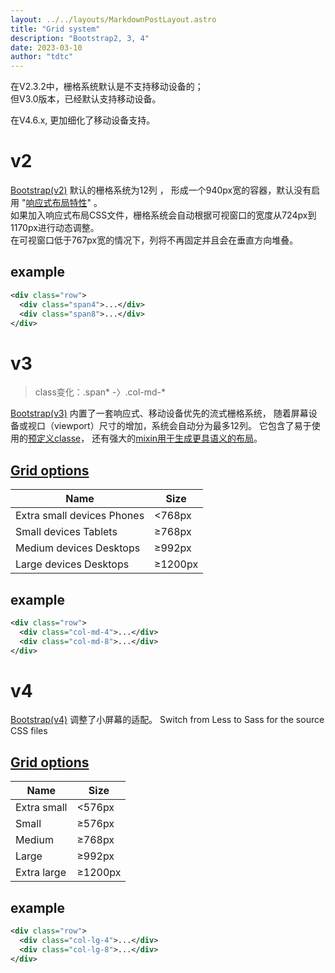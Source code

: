 ```yaml
---
layout: ../../layouts/MarkdownPostLayout.astro
title: "Grid system"
description: "Bootstrap2, 3, 4"
date: 2023-03-10
author: "tdtc"
---
```

  在V2.3.2中，栅格系统默认是不支持移动设备的；     
  但V3.0版本，已经默认支持移动设备。

  在V4.6.x, 更加细化了移动设备支持。

# v2
[Bootstrap(v2)](https://getbootstrap.com/2.3.2/scaffolding.html#gridSystem) 默认的栅格系统为12列 ，
形成一个940px宽的容器，默认没有启用 "[响应式布局特性](https://getbootstrap.com/2.3.2/scaffolding.html#responsive)" 。    
如果加入响应式布局CSS文件，栅格系统会自动根据可视窗口的宽度从724px到1170px进行动态调整。    
在可视窗口低于767px宽的情况下，列将不再固定并且会在垂直方向堆叠。

## example
```xml
<div class="row">
  <div class="span4">...</div>
  <div class="span8">...</div>
</div>
```

# v3
> class变化：.span* -〉.col-md-*

[Bootstrap(v3)](https://getbootstrap.com/docs/3.4/css/#grid) 内置了一套响应式、移动设备优先的流式栅格系统，
随着屏幕设备或视口（viewport）尺寸的增加，系统会自动分为最多12列。
它包含了易于使用的[预定义classe](https://getbootstrap.com/docs/3.4/css/#grid-example-basic)，
还有强大的[mixin用于生成更具语义的布局](https://getbootstrap.com/docs/3.4/css/#grid-less)。

## [Grid options](https://getbootstrap.com/docs/3.4/css/#grid-options)
|Name|Size|
|-|-|
|Extra small devices Phones|<768px|
|Small devices Tablets|≥768px|
|Medium devices Desktops|≥992px|
|Large devices Desktops|≥1200px|

## example
```xml
<div class="row">
  <div class="col-md-4">...</div>
  <div class="col-md-8">...</div>
</div>
```

# v4
[Bootstrap(v4)](https://getbootstrap.com/docs/4.6/layout/grid/) 调整了小屏幕的适配。
Switch from Less to Sass for the source CSS files

## [Grid options](https://getbootstrap.com/docs/4.6/layout/grid/#grid-options)
|Name|Size|
|-|-|
|Extra small|<576px|
|Small|≥576px|
|Medium|≥768px|
|Large|≥992px|
|Extra large|≥1200px|

## example
```xml
<div class="row">
  <div class="col-lg-4">...</div>
  <div class="col-lg-8">...</div>
</div>
```
